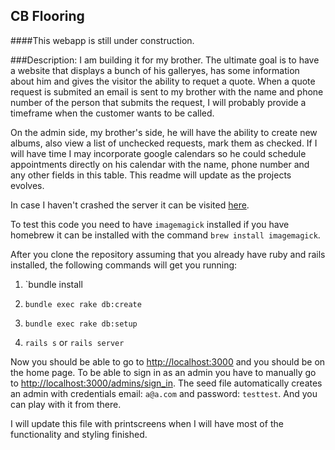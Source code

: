 ## CB Flooring

####This webapp is still under construction.

###Description: 
I am building it for my brother. The ultimate goal is to have a website that displays a bunch of his galleryes, has some information about him and gives the visitor the ability to requet a quote. When a quote request is submited an email is sent to my brother with the name and phone number of the person that submits the request, I will probably provide a timeframe when the customer wants to be called. 

On the admin side, my brother's side, he will have the ability to create new albums, also view a list of unchecked requests, mark them as checked. If I will have time I may incorporate google calendars so he could schedule appointments directly on his calendar with the name, phone number and any other fields in this table. This readme will update as the projects evolves.

In case I haven't crashed the server it can be visited [here](http://cbflooringinc.com).

To test this code you need to have `imagemagick` installed if you have homebrew it can be installed with the command `brew install imagemagick`.


After you clone the repository assuming that you already have ruby and rails installed, the following commands will get you running:
1. `bundle install

2. `bundle exec rake db:create`

3. `bundle exec rake db:setup`

4. `rails s` or `rails server`

Now you should be able to go to [http://localhost:3000](http://localhost:3000) and you should be on the home page. To be able to sign in as an admin you have to manually go to [http://localhost:3000/admins/sign_in](http://localhost:3000/admins/sign_in). The seed file automatically creates an admin with credentials email: `a@a.com` and password: `testtest`. And you can play with it from there. 

I will update this file with printscreens when I will have most of the functionality and styling finished.
